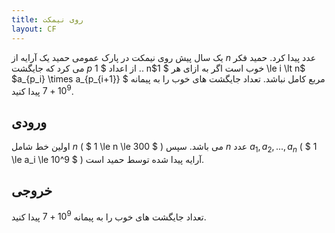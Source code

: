 ```yaml
---
title: روی نیمکت
layout: CF
---
```


یک سال پیش روی نیمکت در پارک عمومی حمید یک آرایه از $n$ عدد پیدا کرد.
حمید فکر می کرد که جایگشت $p$ از اعداد $ 1 .. n$خوب است اگر به ازای هر $ 1 \le i \lt n$
$a_{p_i} \times a_{p_{i+1}} $ مربع کامل نباشد.
تعداد جایگشت های خوب را به پیمانه $10^9+7$ پیدا کنید.

## ورودی
اولین خط شامل $n$ ( $ 1 \le n \le 300 $ ) می باشد.
سپس $n$ عدد $a_1,a_2,...,a_n$ ( $ 1 \le a_i \le 10^9 $ ) آرایه پیدا شده توسط حمید است.
## خروجی
تعداد جایگشت های خوب را به پیمانه $10^9+7$ پیدا کنید.
